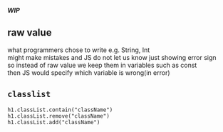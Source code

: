 ***WIP***

## raw value
what programmers chose to write e.g. String, Int      
might make mistakes and JS do not let us know just showing error sign       
so instead of raw value we keep them in variables such as const     
then JS would specify which variable is wrong(in error)     

## `classlist`
`h1.classList.contain("className")`   
`h1.classList.remove("className")`    
`h1.classList.add("className")`   
